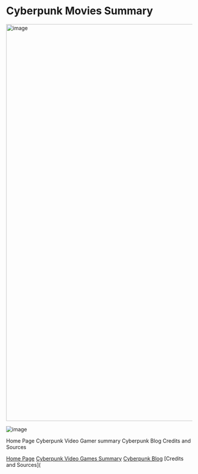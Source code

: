# Cyberpunk Movies Summary


 <img width="1073" alt="image" src="https://user-images.githubusercontent.com/92458635/140184603-335e64dd-9b13-4270-9050-68758ec1f312.png">
 
![image](https://user-images.githubusercontent.com/92458635/140414138-5ef8cb5a-5d0f-4ba2-a21c-e5d52dab202a.jpeg)

Home Page
Cyberpunk Video Gamer summary
Cyberpunk Blog
Credits and Sources

[Home Page](https://github.com/Dd161616/Cyber_Punk/blob/main/Home%20Page.md)
[Cyberpunk Video Games Summary](https://github.com/Dd161616/Cyber_Punk/blob/main/Cyberpunk%20Video%20Game%20Summary.md)
[Cyberpunk Blog](https://github.com/Dd161616/Cyber_Punk/blob/main/Blog.md)
[Credits and Sources](
